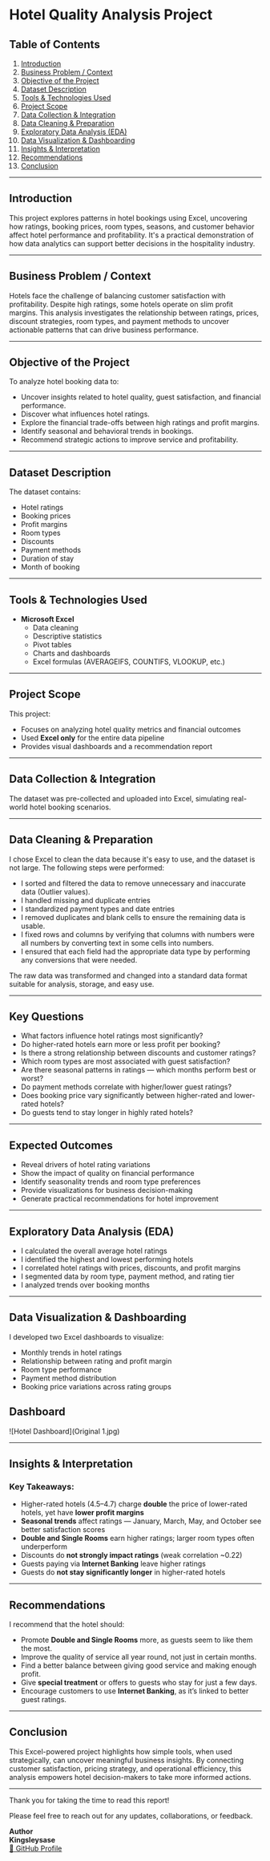 # Hotel Quality Analysis Project

## Table of Contents
1. [Introduction](Introduction)
2. [Business Problem / Context](Business-Problem--Context)  
3. [Objective of the Project](Objective-of-The-Project)  
4. [Dataset Description](#-Dataset-Description)  
5. [Tools & Technologies Used](#-Tools--Technologies-Used)  
6. [Project Scope](#-Project-Scope)  
7. [Data Collection & Integration](#-Data-Collection--Integration)  
8. [Data Cleaning & Preparation](#-Data-Cleaning--Preparation)  
9. [Exploratory Data Analysis (EDA)](#-Exploratory-Data-Analysis-eda)  
10. [Data Visualization & Dashboarding](#-Data-Visualization--Dashboarding)  
11. [Insights & Interpretation](#-Insights--Interpretation)  
12. [Recommendations](#-Recommendations)  
13. [Conclusion](#-Conclusion)

---

## Introduction
This project explores patterns in hotel bookings using Excel, uncovering how ratings, booking prices, room types, seasons, and customer behavior affect hotel performance and profitability. It's a practical demonstration of how data analytics can support better decisions in the hospitality industry.

---

## Business Problem / Context
Hotels face the challenge of balancing customer satisfaction with profitability. Despite high ratings, some hotels operate on slim profit margins. This analysis investigates the relationship between ratings, prices, discount strategies, room types, and payment methods to uncover actionable patterns that can drive business performance.

---

## Objective of the Project
To analyze hotel booking data to:
- Uncover insights related to hotel quality, guest satisfaction, and financial performance.
- Discover what influences hotel ratings.
- Explore the financial trade-offs between high ratings and profit margins.
- Identify seasonal and behavioral trends in bookings.
- Recommend strategic actions to improve service and profitability.

---

## Dataset Description
The dataset contains:
- Hotel ratings  
- Booking prices  
- Profit margins  
- Room types  
- Discounts  
- Payment methods  
- Duration of stay  
- Month of booking  

---

## Tools & Technologies Used
- **Microsoft Excel**  
  - Data cleaning  
  - Descriptive statistics  
  - Pivot tables  
  - Charts and dashboards  
  - Excel formulas (AVERAGEIFS, COUNTIFS, VLOOKUP, etc.)

---

## Project Scope
This project:
- Focuses on analyzing hotel quality metrics and financial outcomes
- Used **Excel only** for the entire data pipeline
- Provides visual dashboards and a recommendation report

---

## Data Collection & Integration
The dataset was pre-collected and uploaded into Excel, simulating real-world hotel booking scenarios.

---

## Data Cleaning & Preparation
I chose Excel to clean the data because it's easy to use, and the dataset is not large. The following steps were performed:

- I sorted and filtered the data to remove unnecessary and inaccurate data (Outlier values).
- I handled missing and duplicate entries  
- I standardized payment types and date entries
- I removed duplicates and blank cells to ensure the remaining data is usable.
- I fixed rows and columns by verifying that columns with numbers were all numbers by converting text in some cells into numbers.
- I ensured that each field had the appropriate data type by performing any conversions that were needed.

The raw data was transformed and changed into a standard data format suitable for analysis, storage, and easy use.

---

## Key Questions
- What factors influence hotel ratings most significantly?
- Do higher-rated hotels earn more or less profit per booking?
- Is there a strong relationship between discounts and customer ratings?
- Which room types are most associated with guest satisfaction?
- Are there seasonal patterns in ratings — which months perform best or worst?
- Do payment methods correlate with higher/lower guest ratings?
- Does booking price vary significantly between higher-rated and lower-rated hotels?
- Do guests tend to stay longer in highly rated hotels?

---

## Expected Outcomes
- Reveal drivers of hotel rating variations  
- Show the impact of quality on financial performance  
- Identify seasonality trends and room type preferences  
- Provide visualizations for business decision-making  
- Generate practical recommendations for hotel improvement  

---

## Exploratory Data Analysis (EDA)
- I calculated the overall average hotel ratings  
- I identified the highest and lowest performing hotels  
- I correlated hotel ratings with prices, discounts, and profit margins  
- I segmented data by room type, payment method, and rating tier  
- I analyzed trends over booking months  

---

## Data Visualization & Dashboarding
I developed two Excel dashboards to visualize:
- Monthly trends in hotel ratings  
- Relationship between rating and profit margin  
- Room type performance  
- Payment method distribution  
- Booking price variations across rating groups

## Dashboard

![Hotel Dashboard](Original 1.jpg)
 

---
## Insights & Interpretation

### Key Takeaways:
- Higher-rated hotels (4.5–4.7) charge **double** the price of lower-rated hotels, yet have **lower profit margins**
- **Seasonal trends** affect ratings — January, March, May, and October see better satisfaction scores  
- **Double and Single Rooms** earn higher ratings; larger room types often underperform  
- Discounts do **not strongly impact ratings** (weak correlation ~0.22)  
- Guests paying via **Internet Banking** leave higher ratings  
- Guests do **not stay significantly longer** in higher-rated hotels  

---

## Recommendations
I recommend that the hotel should:
- Promote **Double and Single Rooms** more, as guests seem to like them the most.  
- Improve the quality of service all year round, not just in certain months.  
- Find a better balance between giving good service and making enough profit.  
- Give **special treatment** or offers to guests who stay for just a few days.  
- Encourage customers to use **Internet Banking**, as it’s linked to better guest ratings.

---

## Conclusion
This Excel-powered project highlights how simple tools, when used strategically, can uncover meaningful business insights. By connecting customer satisfaction, pricing strategy, and operational efficiency, this analysis empowers hotel decision-makers to take more informed actions.

---

Thank you for taking the time to read this report!

Please feel free to reach out for any updates, collaborations, or feedback.

**Author**  
**Kingsleysase**  
[🔗 GitHub Profile](#-Kingsleysase)
